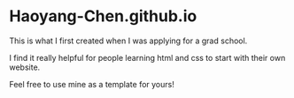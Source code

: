 # Haoyang-Chen.github.io
This is what I first created when I was applying for a grad school.

I find it really helpful for people learning html and css to start with their own website.

Feel free to use mine as a template for yours!
